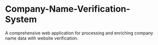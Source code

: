 # Company-Name-Verification-System
A comprehensive web application for processing and enriching company name data with website verification.
